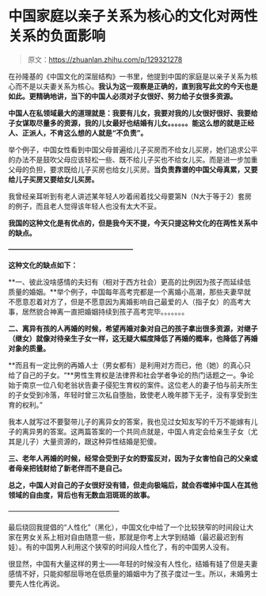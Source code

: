 # 中国家庭以亲子关系为核心的文化对两性关系的负面影响

> 原文：<https://zhuanlan.zhihu.com/p/129321278>

在孙隆基的《中国文化的深层结构》一书里，他提到中国的家庭是以亲子关系为核心而不是以夫妻关系为核心。**我认为这一观察是正确的，直到我写此文的今天也是如此。更精确地讲，当下的中国人必须对子女很好、努力给子女很多资源。**

**中国人在私领域最大的道理就是：我要有儿女，我要对我的儿女很好很好、我要给子女谋取尽量多的资源，我的儿女最好也结婚有儿女。。。。。。能这么想的就是正经人、正派人，不肯这么想的人就是“不负责”。**

举个例子，中国女性看到中国父母普遍给儿子买房而不给女儿买房，她们追求公平的办法不是鼓吹父母应该轻松一些、既不给儿子买也不给女儿买。而是进一步加重父母的负担，要求既给儿子买房也给女儿买房。**当负责靠谱的中国父母真累，又要给儿子买房又要给女儿买房。**

我曾经亲耳听到有老人讲述某年轻人吵着闹着找父母要第N（N大于等于2）套房的例子，而且老人觉得该年轻人也没有太大不妥。

**我国的这种文化是有优点的，但是我今天不提，今天只提这种文化的在两性关系中的缺点。**

**——————————————————**

**这种文化的缺点如下：**

**一、彼此没啥感情的夫妇有（相对于西方社会）更高的比例因为孩子而延续低质量的婚姻。**举个例子，中国每年高考完都是一个离婚小高潮，那些夫妻早就不愿意忍着对方了，但是不愿意因为离婚影响自己最爱的人（指子女）的高考大事，居然貌合神离一直把婚姻持续到孩子高考完毕。。。。。。。

**二、离异有孩的人再婚的时候，希望再婚对象对自己的孩子拿出很多资源，对继子（继女）就像对待亲生子女一样，这无疑大幅度降低了再婚的概率，也降低了再婚对象的质量。**

**而且有一定比例的再婚人士（男女都有）是利用对方而已，他（她）的真心只给了自己的子女。“**男性生育权是法律界和社会学者争论的热门话题之一。争论始于南京一位八旬老翁状告妻子侵犯生育权的案件。这位老人的妻子怕与前夫所生的子女受到冷落，年轻时曾三次私自堕胎，致使老人晚年膝下无子，没有享受到生育的权利。”

[](https://zhuanlan.zhihu.com/p/129063955)

我本人就写过不要娶带儿子的离异女的答案，我也见过女知友写的千万不能嫁有儿子的离异男的答案。这两篇答案的一个共同点就是，中国人肯定会给亲生子女（尤其是儿子）大量资源的，跟这种异性结婚是犯傻。

**三、老年人再婚的时候，经常会受到子女的野蛮反对，因为子女害怕自己的父亲或者母亲把钱财给了新老伴而不是自己。**

**总之，中国人对自己的子女很好没有错，但走向极端后，就会吞噬掉中国人在其他领域的自由度，背后也有无数血泪斑斑的故事。**

————————————————

最后绕回我提倡的“人性化”（黑化），中国文化中给了一个比较狭窄的时间段让大家在男女关系上相对自由随意一些，那就是你考上大学到结婚（最迟最迟到有娃）。有的中国男人利用这个狭窄的时间段人性化了，有的中国男人没有。

很显然，中国有大量这样的男士——年轻的时候没有人性化，结婚有娃了但是夫妻感情不好，只能抑郁屈辱地在低质量的婚姻中为了孩子度过一生。所以，未婚男士要先人性化再说。